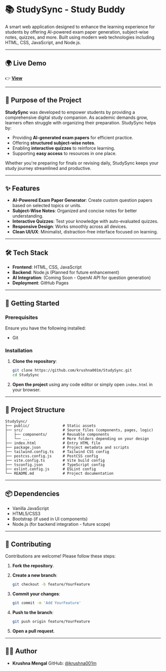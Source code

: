 
# 📚 StudySync - Study Buddy

A smart web application designed to enhance the learning experience for students by offering AI-powered exam paper generation, subject-wise notes, quizzes, and more. Built using modern web technologies including HTML, CSS, JavaScript, and Node.js.

---

## 🌍 Live Demo

👉 [**View**](https://note-sync-study-buddy.lovable.app/)

---

## 🎯 Purpose of the Project

**StudySync** was developed to empower students by providing a comprehensive digital study companion. As academic demands grow, learners often struggle with organizing their preparation. StudySync helps by:

* Providing **AI-generated exam papers** for efficient practice.
* Offering **structured subject-wise notes**.
* Enabling **interactive quizzes** to reinforce learning.
* Supporting **easy access** to resources in one place.

Whether you're preparing for finals or revising daily, StudySync keeps your study journey streamlined and productive.

---

## ✨ Features

* **AI-Powered Exam Paper Generator**: Create custom question papers based on selected topics or units.
* **Subject-Wise Notes**: Organized and concise notes for better understanding.
* **Interactive Quizzes**: Test your knowledge with auto-evaluated quizzes.
* **Responsive Design**: Works smoothly across all devices.
* **Clean UI/UX**: Minimalist, distraction-free interface focused on learning.

---

## 🛠️ Tech Stack

* **Frontend**: HTML, CSS, JavaScript
* **Backend**: Node.js (Planned for future enhancement)
* **AI Integration**: (Coming Soon - OpenAI API for question generation)
* **Deployment**: GitHub Pages

---

## 🚀 Getting Started

### Prerequisites

Ensure you have the following installed:

* Git

### Installation

1. **Clone the repository**:

   ```bash
   git clone https://github.com/krushna001m/StudySync.git
   cd StudySync
   ```

2. **Open the project** using any code editor or simply open `index.html` in your browser.

---

## 📁 Project Structure

```plaintext
StudySync/
├── public/               # Static assets
├── src/                  # Source files (components, pages, logic)
│   ├── components/       # Reusable components
│   └── ...               # More folders depending on your design
├── index.html            # Entry HTML file
├── package.json          # Project metadata and scripts
├── tailwind.config.ts    # Tailwind CSS config
├── postcss.config.js     # PostCSS config
├── vite.config.ts        # Vite build config
├── tsconfig.json         # TypeScript config
├── eslint.config.js      # ESLint config
└── README.md             # Project documentation

```

---

## 📦 Dependencies

* Vanilla JavaScript
* HTML5/CSS3
* Bootstrap (if used in UI components)
* Node.js (for backend integration - future scope)

---

## 🤝 Contributing

Contributions are welcome! Please follow these steps:

1. **Fork the repository**.

2. **Create a new branch**:

   ```bash
   git checkout -b feature/YourFeature
   ```

3. **Commit your changes**:

   ```bash
   git commit -m 'Add YourFeature'
   ```

4. **Push to the branch**:

   ```bash
   git push origin feature/YourFeature
   ```

5. **Open a pull request**.

---

## 👨‍💻 Author

* **Krushna Mengal**
  GitHub: [@krushna001m](https://github.com/krushna001m)

